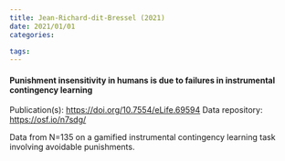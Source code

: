 ```yaml
---
title: Jean-Richard-dit-Bressel (2021)
date: 2021/01/01
categories:

tags:
---
```


#### Punishment insensitivity in humans is due to failures in instrumental contingency learning

Publication(s): https://doi.org/10.7554/eLife.69594
Data repository: https://osf.io/n7sdg/

Data from N=135 on a gamified instrumental contingency learning task involving avoidable punishments.
